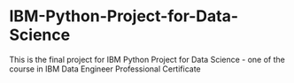 # IBM-Python-Project-for-Data-Science
This is the final project for IBM Python Project for Data Science - one of the course in IBM Data Engineer Professional Certificate
